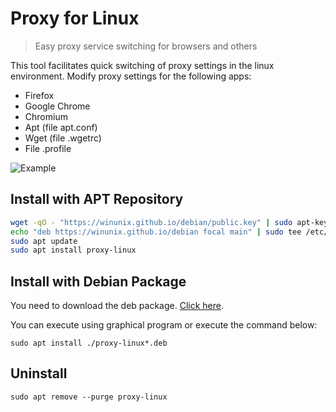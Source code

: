 # Proxy for Linux

> Easy proxy service switching for browsers and others

This tool facilitates quick switching of proxy settings in the linux environment. Modify proxy settings for the following apps:

- Firefox
- Google Chrome
- Chromium
- Apt (file apt.conf)
- Wget (file .wgetrc)
- File .profile

![Example](./example.gif)

## Install with APT Repository

```bash
wget -qO - "https://winunix.github.io/debian/public.key" | sudo apt-key add -
echo "deb https://winunix.github.io/debian focal main" | sudo tee /etc/apt/sources.list.d/winunix-focal.list
sudo apt update
sudo apt install proxy-linux
```

## Install with Debian Package

You need to download the deb package. [Click here](https://github.com/winunix/debian/tree/master/pool/main/p/proxy-linux).

You can execute using graphical program or execute the command below:

```
sudo apt install ./proxy-linux*.deb
```

## Uninstall

```
sudo apt remove --purge proxy-linux
```
